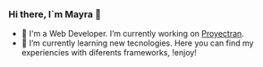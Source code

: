 ### Hi there, I`m Mayra 👋

- :cactus: I'm a Web Developer. I’m currently working on [Proyectran](https://www.proyectran.com//).
- :cactus: I’m currently learning new tecnologies. Here you can find my experiencies with diferents frameworks, !enjoy!
